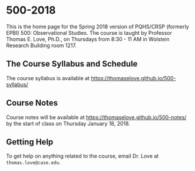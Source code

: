 # 500-2018

This is the home page for the Spring 2018 version of PQHS/CRSP (formerly EPBI) 500: Observational Studies. The course is taught by Professor Thomas E. Love, Ph.D., on Thursdays from 8:30 - 11 AM in Wolstein Research Building room 1217.

## The Course Syllabus and Schedule

The course syllabus is available at https://thomaselove.github.io/500-syllabus/

## Course Notes

Course notes will be available at https://thomaselove.github.io/500-notes/ by the start of class on Thursday January 18, 2018.

## Getting Help

To get help on anything related to the course, email Dr. Love at `thomas.love@case.edu`.
